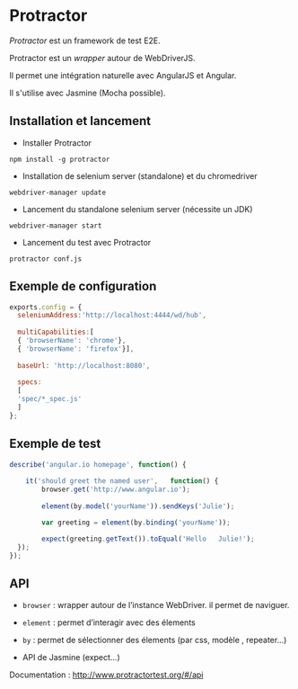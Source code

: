 # Protractor

*Protractor* est un framework de test E2E.

Protractor est un *wrapper* autour de WebDriverJS.

Il permet une intégration naturelle avec AngularJS et Angular.

Il s'utilise avec Jasmine (Mocha possible).

## Installation et lancement

* Installer Protractor

```
npm install -g protractor
```
  
* Installation de selenium server (standalone) et du chromedriver

```
webdriver-manager update
```	
  
* Lancement du standalone selenium server (nécessite un JDK)

```
webdriver-manager start
```

* Lancement du test avec Protractor

```
protractor conf.js
```

## Exemple de configuration

```js
exports.config = {		
  seleniumAddress:'http://localhost:4444/wd/hub',
  
  multiCapabilities:[
  { 'browserName': 'chrome'},	
  { 'browserName': 'firefox'}],	
  
  baseUrl: 'http://localhost:8080',	
  
  specs:	
  [	
  'spec/*_spec.js'	
  ]
};	


```

## Exemple de test

```js
describe('angular.io homepage', function() {
    
    it('should greet the named user',	function() {		
        browser.get('http://www.angular.io');	
            
        element(by.model('yourName')).sendKeys('Julie');	

        var greeting = element(by.binding('yourName'));

        expect(greeting.getText()).toEqual('Hello	Julie!');
  });	
});
```

## API

* `browser` : wrapper autour de l’instance WebDriver. il permet de naviguer.
* `element` : permet d’interagir avec des élements
* `by` : permet de sélectionner des élements (par css, modèle , repeater...)

* API de Jasmine (expect...)

Documentation : http://www.protractortest.org/#/api